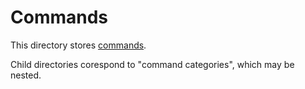 # Commands

This directory stores [commands](https://klasa.js.org/#/docs/klasa/master/Piece%20Basics/CreatingCommands).

Child directories corespond to "command categories", which may be nested.
